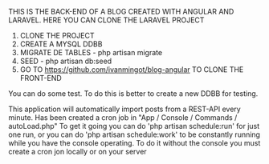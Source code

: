 THIS IS THE BACK-END OF A BLOG CREATED WITH ANGULAR AND LARAVEL. HERE YOU CAN CLONE THE LARAVEL PROJECT

1. CLONE THE PROJECT
2. CREATE A  MYSQL DDBB
3. MIGRATE DE TABLES - php artisan migrate
4. SEED - php artisan db:seed
5. GO TO https://github.com/ivanmingot/blog-angular TO CLONE THE FRONT-END

You can do some test. To do this is better to create a new DDBB for testing.

This application will automatically import posts from a REST-API every minute. Has been created a cron job in "App / Console / Commands / autoLoad.php"
To get it going you can do 'php artisan schedule:run' for just one run, or you can do 'php artisan schedule:work'  to be constantly running while you have the console operating.
To do it without the console you must create a cron jon locally or on your server


